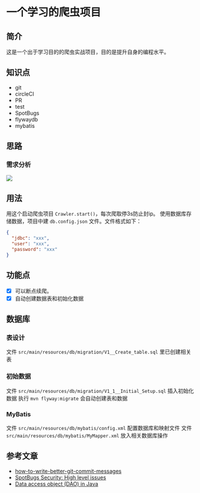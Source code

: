 # 一个学习的爬虫项目
## 简介
这是一个出于学习目的的爬虫实战项目，目的是提升自身的编程水平。
## 知识点
- git
- circleCI
- PR
- test
- SpotBugs
- flywaydb
- mybatis
## 思路
### 需求分析
![](https://cdn.jsdelivr.net/gh/qbboo/picture@main/uPic/2023_12_18_57UFqpZouPl4.png)
## 用法
用这个启动爬虫项目 `Crawler.start()`，每次爬取停3s防止封ip。
使用数据库存储数据，项目中建 `db.config.json` 文件。文件格式如下：
```json
{
  "jdbc": "xxx",
  "user": "xxx",
  "password": "xxx"
}
```
## 功能点
 - [x] 可以断点续爬。
 - [x] 自动创建数据表和初始化数据
## 数据库
### 表设计
文件 `src/main/resources/db/migration/V1__Create_table.sql` 里已创建相关表
### 初始数据
文件 `src/main/resources/db/migration/V1_1__Initial_Setup.sql` 插入初始化数据
执行 `mvn flyway:migrate` 会自动创建表和数据
### MyBatis
文件 `src/main/resources/db/mybatis/config.xml` 配置数据库和映射文件
文件 `src/main/resources/db/mybatis/MyMapper.xml` 放入相关数据库操作

## 参考文章
- [how-to-write-better-git-commit-messages](https://www.freecodecamp.org/news/how-to-write-better-git-commit-messages/)
- [SpotBugs Security: High level issues](https://docs.embold.io/spotbugs-security-high-level-issues/)
- [Data access object (DAO) in Java](https://stackoverflow.com/questions/19154202/data-access-object-dao-in-java)